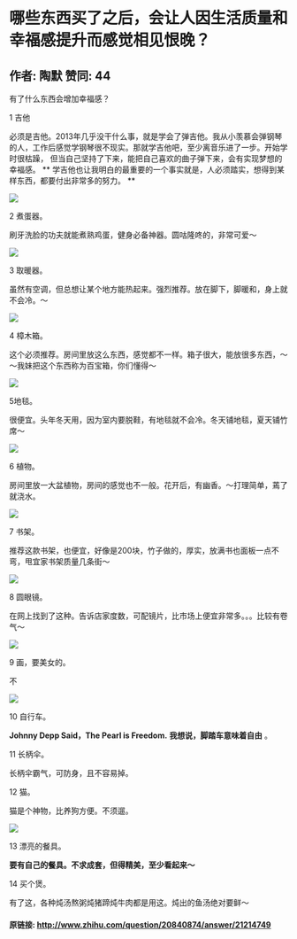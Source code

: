 # 哪些东西买了之后，会让人因生活质量和幸福感提升而感觉相见恨晚？
## 作者: 陶默  赞同: 44
有了什么东西会增加幸福感？

1 吉他

必须是吉他。2013年几乎没干什么事，就是学会了弹吉他。我从小羡慕会弹钢琴的人，工作后感觉学钢琴很不现实。那就学吉他吧，至少离音乐进了一步。开始学时很枯躁，
但当自己坚持了下来，能把自己喜欢的曲子弹下来，会有实现梦想的幸福感。 **
学吉他也让我明白的最重要的一个事实就是，人必须踏实，想得到某样东西，都要付出非常多的努力。 **

![](http://pic3.zhimg.com/4cca0ed9507363b37ba6271fd91fbd94_b.jpg)

  

2 煮蛋器。

刷牙洗脸的功夫就能煮熟鸡蛋，健身必备神器。圆咕隆咚的，非常可爱～

![](http://pic1.zhimg.com/013483bc07432202a1af0c52700fcd6e_b.jpg)



3 取暖器。

虽然有空调，但总想让某个地方能热起来。强烈推荐。放在脚下，脚暖和，身上就不会冷。～

![](http://pic3.zhimg.com/e46519fdb2c84b3fd63378b06012faed_b.jpg)



4 樟木箱。

这个必须推荐。房间里放这么东西，感觉都不一样。箱子很大，能放很多东西，～～我妹把这个东西称为百宝箱，你们懂得～

![](http://pic4.zhimg.com/d5c0bec8db002d926244338d893fdf43_b.jpg)



5地毯。

很便宜。头年冬天用，因为室内要脱鞋，有地毯就不会冷。冬天铺地毯，夏天铺竹席～

![](http://pic3.zhimg.com/3cc7b344d4d48862baedc5bfe5c98d55_b.jpg)

  

6 植物。

房间里放一大盆植物，房间的感觉也不一般。花开后，有幽香。～打理简单，蔫了就浇水。

![](http://pic1.zhimg.com/054a1ff9f09b40f36717523fbf915323_b.jpg)

  

7 书架。

推荐这款书架，也便宜，好像是200块，竹子做的，厚实，放满书也面板一点不弯，甩宜家书架质量几条街～

![](http://pic1.zhimg.com/b00935ce15f2e098963fdc8d7748d60c_b.jpg)

  

8 圆眼镜。

在网上找到了这种。告诉店家度数，可配镜片，比市场上便宜非常多。。。比较有卷气～

![](http://pic4.zhimg.com/0ed6970dff233f792226782f06fdcd2d_b.jpg)



9 画，要美女的。

不  

![](http://pic4.zhimg.com/63466421055e4b2ae95c123412d26a58_b.jpg)



10 自行车。

**Johnny Depp Said，The Pearl is Freedom.** **我想说，脚踏车意味着自由** 。 

11 长柄伞。

长柄伞霸气，可防身，且不容易掉。

12 猫。

猫是个神物，比养狗方便。不须遛。

![](http://pic2.zhimg.com/823ea8bee659591cdf549f84098ed8c8_b.jpg)

  

13 漂亮的餐具。

**要有自己的餐具。不求成套，但得精美，至少看起来～**

14 买个煲。

有了这，各种炖汤熬粥炖猪蹄炖牛肉都是用这。炖出的鱼汤绝对要鲜～

#### 原链接: http://www.zhihu.com/question/20840874/answer/21214749